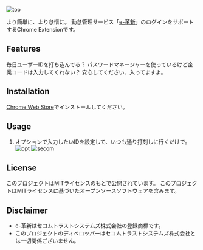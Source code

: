 ![top](https://github.com/olture/easyLazy/blob/store/top.png?raw=true)

より簡単に、より怠惰に。
勤怠管理サービス「[e-革新](https://www.e-kakushin.com/login/)」のログインをサポートするChrome Extensionです。

## Features
毎日ユーザーIDを打ち込んでる？
パスワードマネージャーを使っているけど企業コードは入力してくれない？
安心してください、入ってますよ。

## Installation
[Chrome Web Store](https://)でインストールしてください。

## Usage
1. オプションで入力したいIDを設定して、いつも通り打刻しに行くだけで。
![opt](https://github.com/olture/easyLazy/blob/store/opt.png?raw=true)
![secom](https://github.com/olture/easyLazy/blob/store/secom.png?raw=true)

## License
このプロジェクトはMITライセンスのもとで公開されています。
このプロジェクトはMITライセンスに基づいたオープンソースソフトウェアを含みます。

## Disclaimer
* e-革新はセコムトラストシステムズ株式会社の登録商標です。
* このプロジェクトのディベロッパーはセコムトラストシステムズ株式会社とは一切関係ございません。
